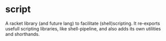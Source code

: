 script
======

A racket library (and future lang) to facilitate (shell)scripting. It
re-exports usefull scripting libraries, like shell-pipeline, and also
adds its own utilities and shorthands.
